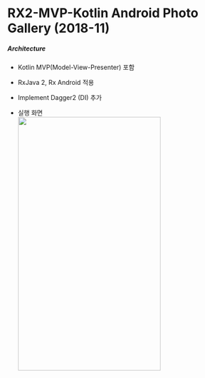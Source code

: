 
# RX2-MVP-Kotlin Android Photo Gallery (2018-11)


##### Architecture

- Kotlin MVP(Model-View-Presenter) 포함  
- RxJava 2, Rx Android 적용  
- Implement Dagger2 (DI) 추가  

- 실행 화면  
  <img src="_files/Rx2_MVP_anim.gif" width="320" height="569" />



